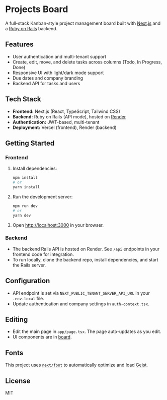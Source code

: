 # Projects Board

A full-stack Kanban-style project management board built with [Next.js](https://nextjs.org) and a [Ruby on Rails](https://rubyonrails.org) backend.

## Features

- User authentication and multi-tenant support
- Create, edit, move, and delete tasks across columns (Todo, In Progress, Done)
- Responsive UI with light/dark mode support
- Due dates and company branding
- Backend API for tasks and users

## Tech Stack

- **Frontend:** Next.js (React, TypeScript, Tailwind CSS)
- **Backend:** Ruby on Rails (API mode), hosted on [Render](https://render.com)
- **Authentication:** JWT-based, multi-tenant
- **Deployment:** Vercel (frontend), Render (backend)

## Getting Started

### Frontend

1. Install dependencies:
    ```bash
    npm install
    # or
    yarn install
    ```

2. Run the development server:
    ```bash
    npm run dev
    # or
    yarn dev
    ```

3. Open [http://localhost:3000](http://localhost:3000) in your browser.

### Backend

- The backend Rails API is hosted on Render. See `/api` endpoints in your frontend code for integration.
- To run locally, clone the backend repo, install dependencies, and start the Rails server.

## Configuration

- API endpoint is set via `NEXT_PUBLIC_TENANT_SERVER_API_URL` in your `.env.local` file.
- Update authentication and company settings in `auth-context.tsx`.

## Editing

- Edit the main page in `app/page.tsx`. The page auto-updates as you edit.
- UI components are in [board](http://_vscodecontentref_/0).

## Fonts

This project uses [`next/font`](https://nextjs.org/docs/app/building-your-application/optimizing/fonts) to automatically optimize and load [Geist](https://vercel.com/font).

## License

MIT